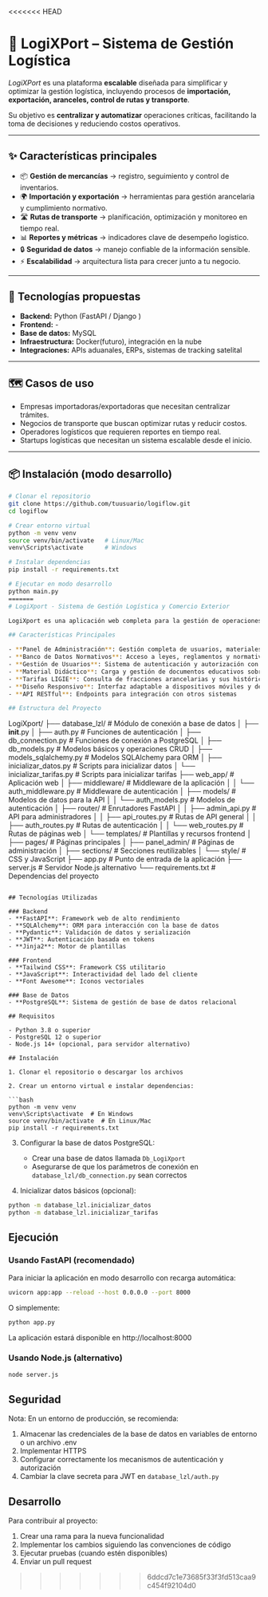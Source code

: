 <<<<<<< HEAD
# 🚚 LogiXPort – Sistema de Gestión Logística  

_LogiXPort_ es una plataforma **escalable** diseñada para simplificar y optimizar la gestión logística, incluyendo procesos de **importación, exportación, aranceles, control de rutas y transporte**.  

Su objetivo es **centralizar y automatizar** operaciones críticas, facilitando la toma de decisiones y reduciendo costos operativos.  

---

## ✨ Características principales  

- 📦 **Gestión de mercancías** → registro, seguimiento y control de inventarios.  
- 🌍 **Importación y exportación** → herramientas para gestión arancelaria y cumplimiento normativo.  
- 🛣️ **Rutas de transporte** → planificación, optimización y monitoreo en tiempo real.  
- 📊 **Reportes y métricas** → indicadores clave de desempeño logístico.  
- 🔒 **Seguridad de datos** → manejo confiable de la información sensible.  
- ⚡ **Escalabilidad** → arquitectura lista para crecer junto a tu negocio.  

---

## 🚀 Tecnologías propuestas  

- **Backend:** Python (FastAPI / Django )  
- **Frontend:** -
- **Base de datos:**  MySQL  
- **Infraestructura:** Docker(futuro), integración en la nube  
- **Integraciones:** APIs aduanales, ERPs, sistemas de tracking satelital  

---

## 🗺️ Casos de uso  

- Empresas importadoras/exportadoras que necesitan centralizar trámites.  
- Negocios de transporte que buscan optimizar rutas y reducir costos.  
- Operadores logísticos que requieren reportes en tiempo real.  
- Startups logísticas que necesitan un sistema escalable desde el inicio.  

---

## 📦 Instalación (modo desarrollo)  

```bash
# Clonar el repositorio
git clone https://github.com/tuusuario/logiflow.git
cd logiflow

# Crear entorno virtual
python -m venv venv
source venv/bin/activate   # Linux/Mac
venv\Scripts\activate      # Windows

# Instalar dependencias
pip install -r requirements.txt

# Ejecutar en modo desarrollo
python main.py
=======
# LogiXport - Sistema de Gestión Logística y Comercio Exterior

LogiXport es una aplicación web completa para la gestión de operaciones logísticas, exportación e importación, desarrollada con FastAPI y PostgreSQL. El sistema proporciona herramientas para el manejo de normativas, leyes y regulaciones relacionadas con el comercio internacional.

## Características Principales

- **Panel de Administración**: Gestión completa de usuarios, materiales didácticos y normativas
- **Banco de Datos Normativos**: Acceso a leyes, reglamentos y normativas de importación/exportación
- **Gestión de Usuarios**: Sistema de autenticación y autorización con diferentes roles
- **Material Didáctico**: Carga y gestión de documentos educativos sobre comercio exterior
- **Tarifas LIGIE**: Consulta de fracciones arancelarias y sus históricos
- **Diseño Responsivo**: Interfaz adaptable a dispositivos móviles y de escritorio
- **API RESTful**: Endpoints para integración con otros sistemas

## Estructura del Proyecto

```
LogiXport/
├── database_lzl/              # Módulo de conexión a base de datos
│   ├── __init__.py
│   ├── auth.py                # Funciones de autenticación
│   ├── db_connection.py       # Funciones de conexión a PostgreSQL
│   ├── db_models.py           # Modelos básicos y operaciones CRUD
│   ├── models_sqlalchemy.py   # Modelos SQLAlchemy para ORM
│   ├── inicializar_datos.py   # Scripts para inicializar datos
│   └── inicializar_tarifas.py # Scripts para inicializar tarifas
├── web_app/                   # Aplicación web
│   ├── middleware/            # Middleware de la aplicación
│   │   └── auth_middleware.py # Middleware de autenticación
│   ├── models/                # Modelos de datos para la API
│   │   └── auth_models.py     # Modelos de autenticación
│   ├── router/                # Enrutadores FastAPI
│   │   ├── admin_api.py       # API para administradores
│   │   ├── api_routes.py      # Rutas de API general
│   │   ├── auth_routes.py     # Rutas de autenticación
│   │   └── web_routes.py      # Rutas de páginas web
│   └── templates/             # Plantillas y recursos frontend
│       ├── pages/             # Páginas principales
│       ├── panel_admin/       # Páginas de administración
│       ├── sections/          # Secciones reutilizables
│       └── style/             # CSS y JavaScript
├── app.py                     # Punto de entrada de la aplicación
├── server.js                  # Servidor Node.js alternativo
└── requirements.txt           # Dependencias del proyecto
```

## Tecnologías Utilizadas

### Backend
- **FastAPI**: Framework web de alto rendimiento
- **SQLAlchemy**: ORM para interacción con la base de datos
- **Pydantic**: Validación de datos y serialización
- **JWT**: Autenticación basada en tokens
- **Jinja2**: Motor de plantillas

### Frontend
- **Tailwind CSS**: Framework CSS utilitario
- **JavaScript**: Interactividad del lado del cliente
- **Font Awesome**: Iconos vectoriales

### Base de Datos
- **PostgreSQL**: Sistema de gestión de base de datos relacional

## Requisitos

- Python 3.8 o superior
- PostgreSQL 12 o superior
- Node.js 14+ (opcional, para servidor alternativo)

## Instalación

1. Clonar el repositorio o descargar los archivos

2. Crear un entorno virtual e instalar dependencias:

```bash
python -m venv venv
venv\Scripts\activate  # En Windows
source venv/bin/activate  # En Linux/Mac
pip install -r requirements.txt
```

3. Configurar la base de datos PostgreSQL:
   - Crear una base de datos llamada `Db_LogiXport`
   - Asegurarse de que los parámetros de conexión en `database_lzl/db_connection.py` sean correctos

4. Inicializar datos básicos (opcional):

```bash
python -m database_lzl.inicializar_datos
python -m database_lzl.inicializar_tarifas
```

## Ejecución

### Usando FastAPI (recomendado)

Para iniciar la aplicación en modo desarrollo con recarga automática:

```bash
uvicorn app:app --reload --host 0.0.0.0 --port 8000
```

O simplemente:

```bash
python app.py
```

La aplicación estará disponible en http://localhost:8000

### Usando Node.js (alternativo)

```bash
node server.js
```

## Seguridad

Nota: En un entorno de producción, se recomienda:

1. Almacenar las credenciales de la base de datos en variables de entorno o un archivo .env
2. Implementar HTTPS
3. Configurar correctamente los mecanismos de autenticación y autorización
4. Cambiar la clave secreta para JWT en `database_lzl/auth.py`

## Desarrollo

Para contribuir al proyecto:

1. Crear una rama para la nueva funcionalidad
2. Implementar los cambios siguiendo las convenciones de código
3. Ejecutar pruebas (cuando estén disponibles)
4. Enviar un pull request
>>>>>>> 6ddcd7c1e73685f33f3fd513caa9c454f92104d0
